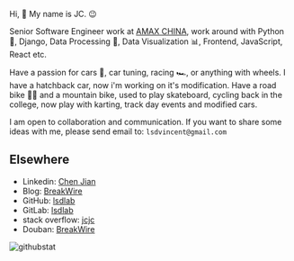 Hi, 👋 My name is JC. 😉

Senior Software Engineer work at [AMAX CHINA](http://www.amaxchina.com), work around with Python 🐍, Django, Data Processing 💽, Data Visualization 📊, Frontend, JavaScript, React etc.

Have a passion for cars 🚗, car tuning, racing 🏎️, or anything with wheels. I have a hatchback car, now i'm working on it's modification. Have a road bike 🚴‍♂️ and a mountain bike, used to play skateboard, cycling back in the college, now play with karting, track day events and modified cars.

I am open to collaboration and communication. If you want to share some ideas with me, please send email to: `lsdvincent@gmail.com`

## Elsewhere

- Linkedin: [Chen Jian](https://www.linkedin.com/in/jc-81493210b/)
- Blog: [BreakWire](https://breakwire.me)
- GitHub: [lsdlab](https://github.com/lsdlab)
- GitLab: [lsdlab](https://github.com/lsdlab)
- stack overflow: [jcjc](https://stackoverflow.com/users/3295711/jcjc?tab=profile)
- Douban: [BreakWire](https://www.douban.com/people/135271635/)

![githubstat](https://github-readme-stats.vercel.app/api?username=lsdlab&show_icons=true)
